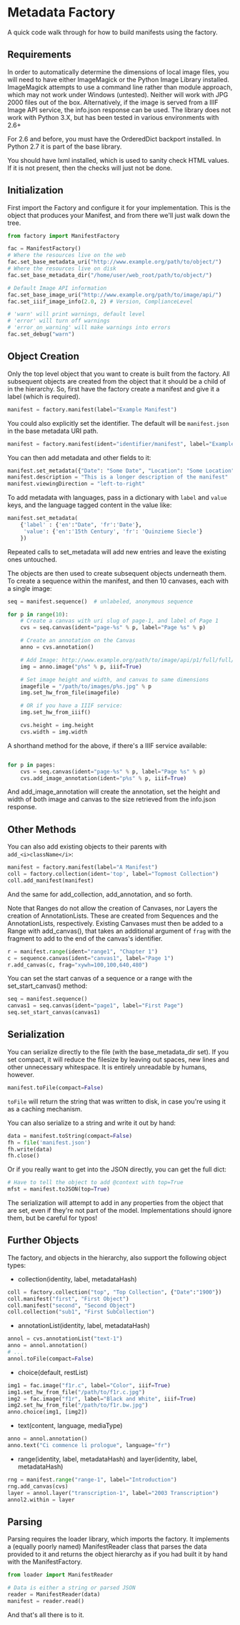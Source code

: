 Metadata Factory
================

A quick code walk through for how to build manifests using the factory.

Requirements
------------

In order to automatically determine the dimensions of local image files, you will need to have either ImageMagick or the Python Image Library installed.  ImageMagick attempts to use a command line rather than module approach, which may not work under Windows (untested).  Neither will work with JPG 2000 files out of the box.  Alternatively, if the image is served from a IIIF Image API service, the info.json response can be used.  The library does not work with Python 3.X, but has been tested in various environments with 2.6+

For 2.6 and before, you must have the OrderedDict backport installed.  In Python 2.7 it is part of the base library.

You should have lxml installed, which is used to sanity check HTML values.  If it is not present, then the checks will just not be done.


Initialization
--------------

First import the Factory and configure it for your implementation.  This is the object that produces your Manifest, and from there we'll just walk down the tree.

```python
from factory import ManifestFactory

fac = ManifestFactory()
# Where the resources live on the web
fac.set_base_metadata_uri("http://www.example.org/path/to/object/")
# Where the resources live on disk
fac.set_base_metadata_dir("/home/user/web_root/path/to/object/")

# Default Image API information
fac.set_base_image_uri("http://www.example.org/path/to/image/api/")
fac.set_iiif_image_info(2.0, 2) # Version, ComplianceLevel

# 'warn' will print warnings, default level
# 'error' will turn off warnings
# 'error_on_warning' will make warnings into errors
fac.set_debug("warn") 

```

Object Creation
---------------

Only the top level object that you want to create is built from the factory.  All subsequent objects are created from the object that it should be a child of in the hierarchy.  So, first have the factory create a manifest and give it a label (which is required).

```python
manifest = factory.manifest(label="Example Manifest")
```

You could also explicitly set the identifier. The default will be `manifest.json` in the base metadata URI path.

```python
manifest = factory.manifest(ident="identifier/manifest", label="Example Manifest")
```

You can then add metadata and other fields to it:

```python
manifest.set_metadata({"Date": "Some Date", "Location": "Some Location"})
manifest.description = "This is a longer description of the manifest"
manifest.viewingDirection = "left-to-right"
```

To add metadata with languages, pass in a dictionary with `label` and `value` keys, and the language tagged content in the value like:

```python
manifest.set_metadata(
	{'label' : {'en':"Date", 'fr':'Date'}, 
	 'value': {'en':'15th Century', 'fr': 'Quinzieme Siecle'}
	})
```

Repeated calls to set_metadata will add new entries and leave the existing ones untouched.

The objects are then used to create subsequent objects underneath them.  To create a sequence within the manifest, and then 10 canvases, each with a single image:

```python
seq = manifest.sequence()  # unlabeled, anonymous sequence

for p in range(10):
	# Create a canvas with uri slug of page-1, and label of Page 1
	cvs = seq.canvas(ident="page-%s" % p, label="Page %s" % p)

	# Create an annotation on the Canvas
	anno = cvs.annotation()

	# Add Image: http://www.example.org/path/to/image/api/p1/full/full/0/native.jpg
	img = anno.image("p%s" % p, iiif=True)

	# Set image height and width, and canvas to same dimensions
	imagefile = "/path/to/images/p%s.jpg" % p
    img.set_hw_from_file(imagefile) 

    # OR if you have a IIIF service:
    img.set_hw_from_iiif()

    cvs.height = img.height
    cvs.width = img.width
```

A shorthand method for the above, if there's a IIIF service available:

```python

for p in pages:
    cvs = seq.canvas(ident="page-%s" % p, label="Page %s" % p)
    cvs.add_image_annotation(ident="p%s" % p, iiif=True)
```

And add_image_annotation will create the annotation, set the height and width of both image and canvas to the size retrieved from the info.json response.


Other Methods
-------------

You can also add existing objects to their parents with `add_<i>className</i>`:

```python
manifest = factory.manifest(label="A Manifest")
coll = factory.collection(ident='top', label="Topmost Collection")
coll.add_manifest(manifest)
```

And the same for add_collection, add_annotation, and so forth.

Note that Ranges do not allow the creation of Canvases, nor Layers the creation of AnnotationLists.  These are created from Sequences and the AnnotationLists, respectively.  Existing Canvases must then be added to a Range with add_canvas(), that takes an additional argument of `frag` with the fragment to add to the end of the canvas's identifier.

```python
r = manifest.range(ident="range1", "Chapter 1")
c = sequence.canvas(ident="canvas1", label="Page 1")
r.add_canvas(c, frag="xywh=100,100,640,480")
```

You can set the start canvas of a sequence or a range with the set_start_canvas() method:

```python
seq = manifest.sequence()
canvas1 = seq.canvas(ident="page1", label="First Page")
seq.set_start_canvas(canvas1)
```

Serialization
-------------

You can serialize directly to the file (with the base_metadata_dir set).  If you set compact, it will reduce the filesize by leaving out spaces, new lines and other unnecessary whitespace.  It is entirely unreadable by humans, however.

```python
manifest.toFile(compact=False)
```

`toFile` will return the string that was written to disk, in case you're using it as a caching mechanism.

You can also serialize to a string and write it out by hand:

```python
data = manifest.toString(compact=False)
fh = file('manifest.json')
fh.write(data)
fh.close()
```

Or if you really want to get into the JSON directly, you can get the full dict:
```python
# Have to tell the object to add @context with top=True
mfst = manifest.toJSON(top=True)
```

The serialization will attempt to add in any properties from the object that are set, even if they're not part of the model.  Implementations should ignore them, but be careful for typos!


Further Objects
---------------

The factory, and objects in the hierarchy, also support the following object types:

* collection(identity, label, metadataHash)
```python
coll = factory.collection("top", "Top Collection", {"Date":"1900"})
coll.manifest("first", "First Object")
coll.manifest("second", "Second Object")
coll.collection("sub1", "First SubCollection")
```

* annotationList(identity, label, metadataHash)
```python
annol = cvs.annotationList("text-1")
anno = annol.annotation()
# ...
annol.toFile(compact=False)
```

* choice(default, restList)
```python
img1 = fac.image("f1r.c", label="Color", iiif=True)
img1.set_hw_from_file("/path/to/f1r.c.jpg")
img2 = fac.image("f1r", label="Black and White", iiif=True)
img2.set_hw_from_file("/path/to/f1r.bw.jpg")
anno.choice(img1, [img2])
```

* text(content, language, mediaType)
```python
anno = annol.annotation()
anno.text("Ci commence li prologue", language="fr")
```

* range(identity, label, metadataHash) and layer(identity, label, metadataHash)
```python
rng = manifest.range("range-1", label="Introduction")
rng.add_canvas(cvs)
layer = annol.layer("transcription-1", label="2003 Transcription")
annol2.within = layer
```

Parsing
-------

Parsing requires the loader library, which imports the factory.  It implements a (equally poorly named) ManifestReader class that parses the data provided to it and returns the object hierarchy as if you had built it by hand with the ManifestFactory.

```python
from loader import ManifestReader

# Data is either a string or parsed JSON
reader = ManifestReader(data)
manifest = reader.read()
```

And that's all there is to it.

